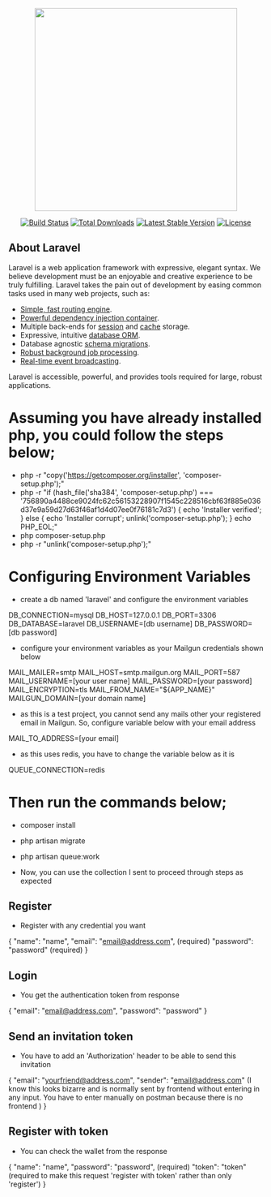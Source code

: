 <p align="center"><a href="https://laravel.com" target="_blank"><img src="https://raw.githubusercontent.com/laravel/art/master/logo-lockup/5%20SVG/2%20CMYK/1%20Full%20Color/laravel-logolockup-cmyk-red.svg" width="400"></a></p>

<p align="center">
<a href="https://travis-ci.org/laravel/framework"><img src="https://travis-ci.org/laravel/framework.svg" alt="Build Status"></a>
<a href="https://packagist.org/packages/laravel/framework"><img src="https://img.shields.io/packagist/dt/laravel/framework" alt="Total Downloads"></a>
<a href="https://packagist.org/packages/laravel/framework"><img src="https://img.shields.io/packagist/v/laravel/framework" alt="Latest Stable Version"></a>
<a href="https://packagist.org/packages/laravel/framework"><img src="https://img.shields.io/packagist/l/laravel/framework" alt="License"></a>
</p>

## About Laravel

Laravel is a web application framework with expressive, elegant syntax. We believe development must be an enjoyable and creative experience to be truly fulfilling. Laravel takes the pain out of development by easing common tasks used in many web projects, such as:

- [Simple, fast routing engine](https://laravel.com/docs/routing).
- [Powerful dependency injection container](https://laravel.com/docs/container).
- Multiple back-ends for [session](https://laravel.com/docs/session) and [cache](https://laravel.com/docs/cache) storage.
- Expressive, intuitive [database ORM](https://laravel.com/docs/eloquent).
- Database agnostic [schema migrations](https://laravel.com/docs/migrations).
- [Robust background job processing](https://laravel.com/docs/queues).
- [Real-time event broadcasting](https://laravel.com/docs/broadcasting).

Laravel is accessible, powerful, and provides tools required for large, robust applications.

# Assuming you have already installed php, you could follow the steps below;

- php -r "copy('https://getcomposer.org/installer', 'composer-setup.php');"
- php -r "if (hash_file('sha384', 'composer-setup.php') === '756890a4488ce9024fc62c56153228907f1545c228516cbf63f885e036d37e9a59d27d63f46af1d4d07ee0f76181c7d3') { echo 'Installer verified'; } else { echo 'Installer corrupt'; unlink('composer-setup.php'); } echo PHP_EOL;"
- php composer-setup.php
- php -r "unlink('composer-setup.php');"

# Configuring Environment Variables
- create a db named 'laravel' and configure the environment variables

DB_CONNECTION=mysql
DB_HOST=127.0.0.1
DB_PORT=3306
DB_DATABASE=laravel
DB_USERNAME=[db username]
DB_PASSWORD=[db password]

- configure your environment variables as your Mailgun credentials shown below

MAIL_MAILER=smtp
MAIL_HOST=smtp.mailgun.org 
MAIL_PORT=587
MAIL_USERNAME=[your user name]
MAIL_PASSWORD=[your password]
MAIL_ENCRYPTION=tls
MAIL_FROM_NAME="${APP_NAME}"
MAILGUN_DOMAIN=[your domain name]

- as this is a test project, you cannot send any mails other your registered email in Mailgun. So, configure variable below with your email address

MAIL_TO_ADDRESS=[your email]

- as this uses redis, you have to change the variable below as it is 

QUEUE_CONNECTION=redis

# Then run the commands below;
- composer install
- php artisan migrate
- php artisan queue:work

- Now, you can use the collection I sent to proceed through steps as expected

## Register
- Register with any credential you want

{
    "name": "name",
    "email": "email@address.com", (required)
    "password": "password" (required)
}

## Login 
- You get the authentication token from response

{
    "email": "email@address.com",
    "password": "password"
}

## Send an invitation token
- You have to add an 'Authorization' header to be able to send this invitation

{
    "email": "yourfriend@address.com",
    "sender": "email@address.com" (I know this looks bizarre and is normally sent by frontend without entering in any input. You have to enter manually on postman because there is no frontend )
}

## Register with token
- You can check the wallet from the response

{
    "name": "name",
    "password": "password", (required)
    "token": "token" (required to make this request 'register with token' rather than only 'register')
}
